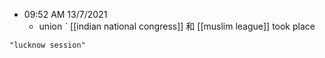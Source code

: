 - 09:52 AM 13/7/2021
	- union ˋ [[indian national congress]] 和 [[muslim league]] took place

```query 2021-12-30 21:26
"lucknow session"
```
